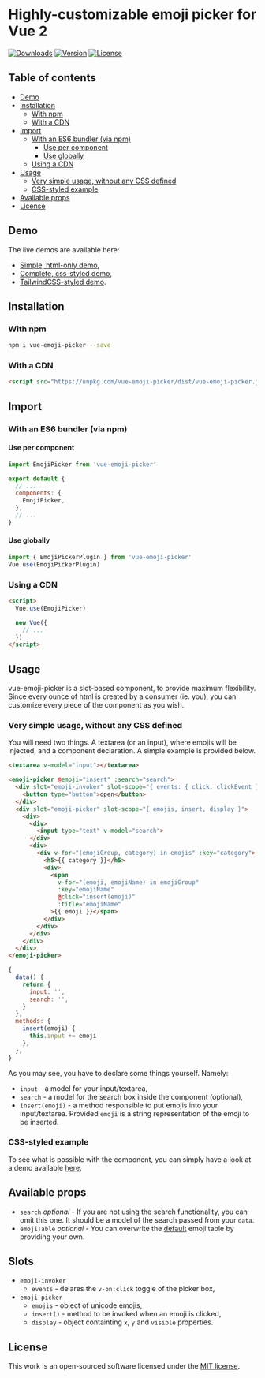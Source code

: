 # Highly-customizable emoji picker for Vue 2
<a href="https://www.npmjs.com/package/vue-emoji-picker"><img src="https://img.shields.io/npm/dt/vue-emoji-picker.svg" alt="Downloads"></a>
<a href="https://www.npmjs.com/package/vue-emoji-picker"><img src="https://img.shields.io/npm/v/vue-emoji-picker.svg" alt="Version"></a>
<a href="https://spdx.org/licenses/MIT.html"><img src="https://img.shields.io/npm/l/vue-emoji-picker.svg" alt="License"></a>

## Table of contents
- [Demo](#demo)
- [Installation](#installation)
  - [With npm](#with-npm)
  - [With a CDN](#with-a-cdn)
- [Import](#import)
  - [With an ES6 bundler (via npm)](#with-an-es6-bundler-via-npm)
    - [Use per component](#use-per-component)
    - [Use globally](#use-globally)
  - [Using a CDN](#using-a-cdn)
- [Usage](#usage)
  - [Very simple usage, without any CSS defined](#very-simple-usage-without-any-css-defined)
  - [CSS-styled example](#css-styled-example)
- [Available props](#available-props)
- [License](#license)


## Demo
The live demos are available here:
- [Simple, html-only demo](https://codepen.io/DCzajkowski/pen/JLypqP),
- [Complete, css-styled demo](https://codepen.io/DCzajkowski/pen/jzLzWp),
- [TailwindCSS-styled demo](https://codepen.io/DCzajkowski/pen/Brxvzj).

## Installation
### With npm
```bash
npm i vue-emoji-picker --save
```

### With a CDN
```html
<script src="https://unpkg.com/vue-emoji-picker/dist/vue-emoji-picker.js"></script>
```

## Import
### With an ES6 bundler (via npm)
#### Use per component
```js
import EmojiPicker from 'vue-emoji-picker'

export default {
  // ...
  components: {
    EmojiPicker,
  },
  // ...
}
```

#### Use globally
```js
import { EmojiPickerPlugin } from 'vue-emoji-picker'
Vue.use(EmojiPickerPlugin)
```

### Using a CDN
```html
<script>
  Vue.use(EmojiPicker)

  new Vue({
    // ...
  })
</script>
```

## Usage
vue-emoji-picker is a slot-based component, to provide maximum flexibility.
Since every ounce of html is created by a consumer (ie. you), you can customize every piece of the component as you wish.

### Very simple usage, without any CSS defined
You will need two things. A textarea (or an input), where emojis will be injected, and a component declaration. A simple example is provided below.
```html
<textarea v-model="input"></textarea>

<emoji-picker @emoji="insert" :search="search">
  <div slot="emoji-invoker" slot-scope="{ events: { click: clickEvent } }" @click.stop="clickEvent">
    <button type="button">open</button>
  </div>
  <div slot="emoji-picker" slot-scope="{ emojis, insert, display }">
    <div>
      <div>
        <input type="text" v-model="search">
      </div>
      <div>
        <div v-for="(emojiGroup, category) in emojis" :key="category">
          <h5>{{ category }}</h5>
          <div>
            <span
              v-for="(emoji, emojiName) in emojiGroup"
              :key="emojiName"
              @click="insert(emoji)"
              :title="emojiName"
            >{{ emoji }}</span>
          </div>
        </div>
      </div>
    </div>
  </div>
</emoji-picker>
```

```js
{
  data() {
    return {
      input: '',
      search: '',
    }
  },
  methods: {
    insert(emoji) {
      this.input += emoji
    },
  },
}
```

As you may see, you have to declare some things yourself. Namely:
- `input` - a model for your input/textarea,
- `search` - a model for the search box inside the component (optional),
- `insert(emoji)` - a method responsible to put emojis into your input/textarea. Provided `emoji` is a string representation of the emoji to be inserted.

### CSS-styled example
To see what is possible with the component, you can simply have a look at a demo available [here](https://codepen.io/DCzajkowski/pen/jzLzWp).

## Available props
- `search` _optional_ - If you are not using the search functionality, you can omit this one. It should be a model of the search passed from your `data`.
- `emojiTable` _optional_ - You can overwrite the [default](https://github.com/DCzajkowski/vue-emoji-picker/blob/master/src/emojis.js) emoji table by providing your own.

## Slots
- `emoji-invoker`
  - `events` - delares the `v-on:click` toggle of the picker box,
- `emoji-picker`
  - `emojis` - object of unicode emojis,
  - `insert()` - method to be invoked when an emoji is clicked,
  - `display` - object containting `x`, `y` and `visible` properties.

## License
This work is an open-sourced software licensed under the [MIT license](https://opensource.org/licenses/MIT).
